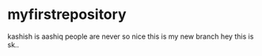 # myfirstrepository

kashish is aashiq
people are never so nice
this is my new branch
hey this is sk..